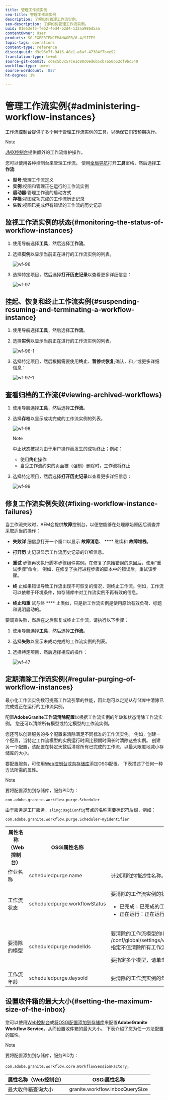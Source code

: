 ```yaml
---
title: 管理工作流实例
seo-title: 管理工作流实例
description: 了解如何管理工作流实例。
seo-description: 了解如何管理工作流实例。
uuid: 81e53ef5-fe62-4ed4-b2d4-132aa986d5aa
contentOwner: User
products: SG_EXPERIENCEMANAGER/6.4/SITES
topic-tags: operations
content-type: reference
discoiquuid: d9c96e7f-9416-48e1-a6af-47384f7bee92
translation-type: tm+mt
source-git-commit: cdec5b3c57ce1c80c0ed6b5cb7650b52cf9bc340
workflow-type: tm+mt
source-wordcount: '827'
ht-degree: 1%

---
```



# 管理工作流实例{#administering-workflow-instances}

工作流控制台提供了多个用于管理工作流实例的工具，以确保它们按预期执行。

>[!NOTE]
>
>[JMX控制台](/help/sites-administering/jmx-console.md#workflow-maintenance)提供额外的工作流维护操作。

您可以使用各种控制台来管理工作流。 使用[全局导航](/help/sites-authoring/basic-handling.md#global-navigation)打开&#x200B;**工具**&#x200B;窗格，然后选择&#x200B;**工作流**:

* **型号**:管理工作流定义
* **实例**:视图和管理正在运行的工作流实例
* **启动器**:管理工作流的启动方式
* **存档**:视图成功完成的工作流历史记录
* **失败**:视图已完成但有错误的工作流的历史记录

## 监视工作流实例的状态{#monitoring-the-status-of-workflow-instances}

1. 使用导航选择&#x200B;**工具**，然后选择&#x200B;**工作流**。
1. 选择&#x200B;**实例**&#x200B;以显示当前正在进行的工作流实例的列表。

   ![wf-96](assets/wf-96.png)

1. 选择特定项目，然后选择&#x200B;**打开历史记录**&#x200B;以查看更多详细信息：

   ![wf-97](assets/wf-97.png)

## 挂起、恢复和终止工作流实例{#suspending-resuming-and-terminating-a-workflow-instance}

1. 使用导航选择&#x200B;**工具**，然后选择&#x200B;**工作流**。
1. 选择&#x200B;**实例**&#x200B;以显示当前正在进行的工作流实例的列表。

   ![wf-96-1](assets/wf-96-1.png)

1. 选择特定项目，然后根据需要使用&#x200B;**终止**、**暂停**&#x200B;或&#x200B;**恢复**;确认，和／或更多详细信息：

   ![wf-97-1](assets/wf-97-1.png)

## 查看归档的工作流{#viewing-archived-workflows}

1. 使用导航选择&#x200B;**工具**，然后选择&#x200B;**工作流**。
1. 选择&#x200B;**存档**&#x200B;以显示成功完成的工作流实例的列表。

   ![wf-98](assets/wf-98.png)

   >[!NOTE]
   >
   >中止状态被视为由于用户操作而发生的成功终止；例如：
   >
   >* 使用&#x200B;**终止**&#x200B;操作
   >* 当受工作流约束的页面被（强制）删除时，工作流将终止


1. 选择特定项目，然后选择&#x200B;**打开历史记录**&#x200B;以查看更多详细信息：

   ![wf-99](assets/wf-99.png)

## 修复工作流实例失败{#fixing-workflow-instance-failures}

当工作流失败时，AEM会提供&#x200B;**故障**&#x200B;控制台，以便您能够在处理原始原因后调查并采取适当的操作：

* **失败详**
细信息打开一个窗口以显示 
**故障消息**、 **** 继续和 **故障堆栈**。

* **打开历**
史记录显示工作流历史记录的详细信息。

* **重试** 步骤再次执行脚本步骤组件实例。在修复了原始错误的原因后，使用“重试步骤”命令。 例如，在修复了执行进程步骤的脚本中的错误后，重试该步骤。
* **终** 止如果错误导致工作流出现不可恢复的情况，则终止工作流。例如，工作流可以依赖于环境条件，如存储库中对工作流实例不再有效的信息。
* **终止和重** 试与终 **** 止类似，只是新工作流实例是使用原始有效负荷、标题和说明启动的。

要调查失败，然后在之后恢复或终止工作流，请执行以下步骤：

1. 使用导航选择&#x200B;**工具**，然后选择&#x200B;**工作流**。
1. 选择&#x200B;**失败**&#x200B;以显示未成功完成的工作流实例的列表。
1. 选择特定项目，然后选择相应的操作：

   ![wf-47](assets/wf-47.png)

## 定期清除工作流实例{#regular-purging-of-workflow-instances}

最小化工作流实例数可提高工作流引擎的性能，因此您可以定期从存储库中清除已完成或正在运行的工作流实例。

配置&#x200B;**AdobeGranite工作流清除配置**&#x200B;以根据工作流实例的年龄和状态清除工作流实例。 您还可以清除所有模型或特定模型的工作流实例。

您还可以创建服务的多个配置来清除满足不同标准的工作流实例。 例如，创建一个配置，当特定工作流模型的实例运行时间比预期时间长时清除这些实例。 创建另一个配置，该配置在特定天数后清除所有已完成的工作流，以最大限度地减小存储库的大小。

要配置服务，可使用[Web控制台](/help/sites-deploying/configuring-osgi.md#osgi-configuration-with-the-web-console)或[向存储库](/help/sites-deploying/configuring-osgi.md#osgi-configuration-in-the-repository)添加OSGi配置。 下表描述了任何一种方法所需的属性。

>[!NOTE]
>
>要将配置添加到存储库，服务PID为：
>
>`com.adobe.granite.workflow.purge.Scheduler`
>
>由于服务是工厂服务，`sling:OsgiConfig`节点的名称需要标识符后缀，例如：
>
>`com.adobe.granite.workflow.purge.Scheduler-myidentifier`

<table> 
 <tbody> 
  <tr> 
   <th>属性名称（Web控制台）</th> 
   <th>OSGi属性名称</th> 
   <th>描述</th> 
  </tr> 
  <tr> 
   <td>作业名称</td> 
   <td>scheduledpurge.name</td> 
   <td>计划清除的描述性名称。</td> 
  </tr> 
  <tr> 
   <td>工作流状态</td> 
   <td>scheduledpurge.workflowStatus</td> 
   <td><p>要清除的工作流实例的状态。 以下值有效：</p> 
    <ul> 
     <li>已完成：已完成的工作流实例将被清除。</li> 
     <li>正在运行：正在运行的工作流实例将被清除。</li> 
    </ul> </td> 
  </tr> 
  <tr> 
   <td>要清除的模型</td> 
   <td>scheduledpurge.modelIds</td> 
   <td><p>要清除的工作流模型的ID。 ID是模型节点的路径，例如：<br /> /conf/global/settings/workflow/models/dam/update_asset/jcr:content/model<br />指定不值清除所有工作流模型的实例。</p> <p>要指定多个模型，请单击Web控制台中的+按钮。 </p> </td> 
  </tr> 
  <tr> 
   <td>工作流年龄</td> 
   <td>scheduledpurge.daysold</td> 
   <td>要清除的工作流实例的年龄（以天为单位）。</td> 
  </tr> 
 </tbody> 
</table>

## 设置收件箱的最大大小{#setting-the-maximum-size-of-the-inbox}

您可以使用[Web控制台](/help/sites-deploying/configuring-osgi.md#osgi-configuration-with-the-web-console)或[将OSGi配置添加到存储库](/help/sites-deploying/configuring-osgi.md#osgi-configuration-in-the-repository)来配置&#x200B;**AdobeGranite Workflow Service**，从而设置收件箱的最大大小。 下表介绍了您为任一方法配置的属性。

>[!NOTE]
>
>要将配置添加到存储库，服务PID为：
>
>`com.adobe.granite.workflow.core.WorkflowSessionFactory`。

| 属性名称（Web控制台） | OSGi属性名称 |
|---|---|
| 最大收件箱查询大小 | granite.workflow.inboxQuerySize |


